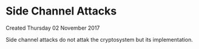 # Side Channel Attacks
Created Thursday 02 November 2017

Side channel attacks do not attak the cryptosystem but its implementation.

